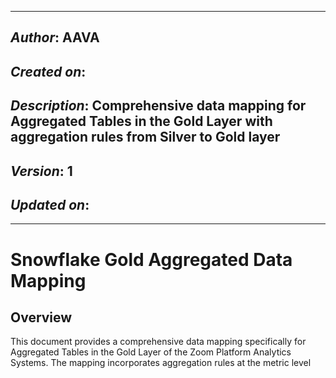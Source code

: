 _____________________________________________
## *Author*: AAVA
## *Created on*: 
## *Description*: Comprehensive data mapping for Aggregated Tables in the Gold Layer with aggregation rules from Silver to Gold layer
## *Version*: 1
## *Updated on*: 
_____________________________________________

# Snowflake Gold Aggregated Data Mapping

## Overview

This document provides a comprehensive data mapping specifically for Aggregated Tables in the Gold Layer of the Zoom Platform Analytics Systems. The mapping incorporates aggregation rules at the metric level